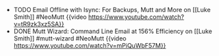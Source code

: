 - TODO Email Offline with Isync: For Backups, Mutt and More on [[Luke Smith]] #NeoMutt
  {{video https://www.youtube.com/watch?v=tR9zk3xz5SA}}
- DONE Mutt Wizard: Command Line Email at 156% Efficiency on [[Luke Smith]] #mutt-wizard #NeoMutt
  {{video https://www.youtube.com/watch?v=mPiQuWbF57M}}